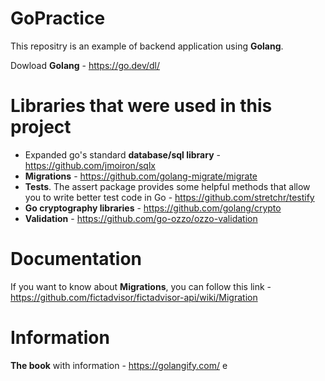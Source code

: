 # GoPractice
This repositry is an example of backend application using **Golang**.

Dowload **Golang** - https://go.dev/dl/
# Libraries that were used in this project
* Expanded go's standard **database/sql library** - https://github.com/jmoiron/sqlx
* **Migrations** - https://github.com/golang-migrate/migrate
* **Tests**. The assert package provides some helpful methods that allow you to write better test code in Go - https://github.com/stretchr/testify
* **Go cryptography libraries** - https://github.com/golang/crypto
* **Validation** - https://github.com/go-ozzo/ozzo-validation

# Documentation
If you want to know about **Migrations**, you can follow this link - https://github.com/fictadvisor/fictadvisor-api/wiki/Migration

# Information
**The book** with information - https://golangify.com/
e
